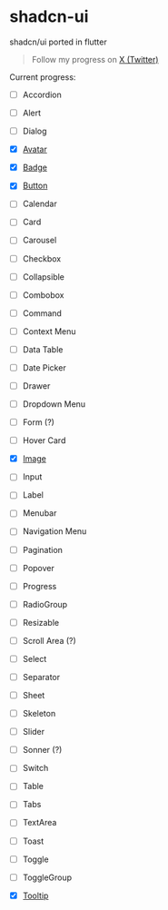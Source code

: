 # shadcn-ui

shadcn/ui ported in flutter

> Follow my progress on [X (Twitter)](https://twitter.com/nank1ro)

Current progress:
- [ ] Accordion
- [ ] Alert
- [ ] Dialog
- [x] [Avatar](https://mariuti.com/shadcn-ui/components/avatar/)
- [x] [Badge](https://mariuti.com/shadcn-ui/components/badge/)
- [x] [Button](https://mariuti.com/shadcn-ui/components/button/)
- [ ] Calendar
- [ ] Card
- [ ] Carousel
- [ ] Checkbox
- [ ] Collapsible
- [ ] Combobox
- [ ] Command
- [ ] Context Menu
- [ ] Data Table
- [ ] Date Picker
- [ ] Drawer
- [ ] Dropdown Menu
- [ ] Form (?)
- [ ] Hover Card
- [x] [Image](https://mariuti.com/shadcn-ui/components/image/)
- [ ] Input
- [ ] Label
- [ ] Menubar
- [ ] Navigation Menu
- [ ] Pagination
- [ ] Popover
- [ ] Progress
- [ ] RadioGroup
- [ ] Resizable
- [ ] Scroll Area (?)
- [ ] Select
- [ ] Separator
- [ ] Sheet
- [ ] Skeleton
- [ ] Slider
- [ ] Sonner (?)
- [ ] Switch
- [ ] Table
- [ ] Tabs
- [ ] TextArea
- [ ] Toast
- [ ] Toggle
- [ ] ToggleGroup
- [x] [Tooltip](https://mariuti.com/shadcn-ui/components/tooltip/)






